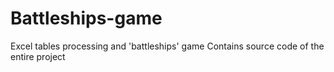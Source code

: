 # Battleships-game
Excel tables processing and 'battleships' game
Contains source code of the entire project

